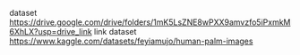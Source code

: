 dataset https://drive.google.com/drive/folders/1mK5LsZNE8wPXX9amvzfo5iPxmkM6XhLX?usp=drive_link 
link dataset https://www.kaggle.com/datasets/feyiamujo/human-palm-images 
 
